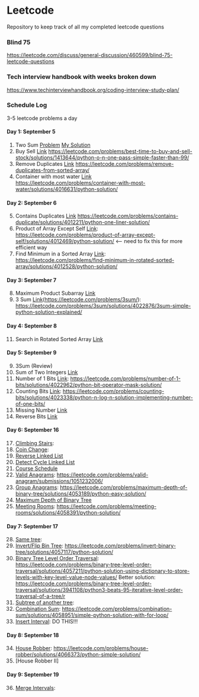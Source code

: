 # Leetcode
Repository to keep track of all my completed leetcode questions


### Blind 75
https://leetcode.com/discuss/general-discussion/460599/blind-75-leetcode-questions

### Tech interview handbook with weeks broken down
https://www.techinterviewhandbook.org/coding-interview-study-plan/

### Schedule Log
3-5 leetcode problems a day 

#### Day 1: September 5
1. Two Sum [Problem](https://leetcode.com/problems/two-sum/) [My Solution](https://leetcode.com/problems/two-sum/solutions/625885/95-runtime-5-memory/)
2. Buy Sell [Link]() https://leetcode.com/problems/best-time-to-buy-and-sell-stock/solutions/1413644/python-o-n-one-pass-simple-faster-than-99/
3. Remove Duplicates [Link]() https://leetcode.com/problems/remove-duplicates-from-sorted-array/
4. Container with most water [Link]() https://leetcode.com/problems/container-with-most-water/solutions/4016631/python-solution/

#### Day 2: September 6
5. Contains Duplicates [Link]() https://leetcode.com/problems/contains-duplicate/solutions/4012211/python-one-liner-solution/
6. Product of Array Except Self [Link](): https://leetcode.com/problems/product-of-array-except-self/solutions/4012469/python-solution/ <-- need to fix this for more efficient way
7. Find Minimum in a Sorted Array [Link](): https://leetcode.com/problems/find-minimum-in-rotated-sorted-array/solutions/4012528/python-solution/

#### Day 3: September 7
8. Maximum Product Subarray [Link]()
9. 3 Sum [Link]()(https://leetcode.com/problems/3sum/): https://leetcode.com/problems/3sum/solutions/4022876/3sum-simple-python-solution-explained/

#### Day 4: September 8
11. Search in Rotated Sorted Array [Link]()

#### Day 5: September 9
9. 3Sum (Review)
12. Sum of Two Integers [Link](https://leetcode.com/problems/sum-of-two-integers/)
13. Number of 1 Bits [Link](https://leetcode.com/problems/number-of-1-bits/): https://leetcode.com/problems/number-of-1-bits/solutions/4022962/python-bit-operator-mask-solution/
14. Counting Bits [Link](https://leetcode.com/problems/counting-bits/): https://leetcode.com/problems/counting-bits/solutions/4023338/python-n-log-n-solution-implementing-number-of-one-bits/
15. Missing Number [Link](https://leetcode.com/problems/missing-number/)
16. Reverse Bits [Link](https://leetcode.com/problems/reverse-bits/)

#### Day 6: September 16

17. [Climbing Stairs](https://leetcode.com/problems/climbing-stairs/): 
18. [Coin Change](https://leetcode.com/problems/coin-change/):
19. [Reverse Linked List](https://leetcode.com/problems/reverse-linked-list/description/)
20. [Detect Cycle Linked List](https://leetcode.com/problems/linked-list-cycle/)
21. [Course Schedule](https://leetcode.com/problems/course-schedule/description/)
22. [Valid Anagrams](https://leetcode.com/problems/valid-anagram/description/): https://leetcode.com/problems/valid-anagram/submissions/1051232006/
24. [Group Anagrams](https://leetcode.com/problems/group-anagrams/description/): https://leetcode.com/problems/maximum-depth-of-binary-tree/solutions/4053189/python-easy-solution/
25. [Maximum Depth of Binary Tree](https://leetcode.com/problems/maximum-depth-of-binary-tree/description/)
27.  [Meeting Rooms](https://leetcode.com/problems/meeting-rooms/description/): https://leetcode.com/problems/meeting-rooms/solutions/4058391/python-solution/

#### Day 7: September 17
28. [Same tree](https://leetcode.com/problems/same-tree/): 
29. [Invert/Flip Bin Tree](https://leetcode.com/problems/invert-binary-tree/submissions/612255808/): https://leetcode.com/problems/invert-binary-tree/solutions/4057117/python-solution/
30. [Binary Tree Level Order Traversal](https://leetcode.com/problems/binary-tree-level-order-traversal/description/): https://leetcode.com/problems/binary-tree-level-order-traversal/solutions/4057211/python-solution-using-dictionary-to-store-levels-with-key-level-value-node-values/
    Better solution: https://leetcode.com/problems/binary-tree-level-order-traversal/solutions/3941108/python3-beats-95-iterative-level-order-traversal-of-a-tree/r
31. [Subtree of another tree](https://leetcode.com/problems/same-tree):
32. [Combination Sum](https://leetcode.com/problems/combination-sum/): https://leetcode.com/problems/combination-sum/solutions/4058951/simple-python-solution-with-for-loop/
33. [Insert Interval](https://leetcode.com/problems/insert-interval/description/):  DO THIS!!!

#### Day 8: September 18
34. [House Robber](https://leetcode.com/problems/house-robber/): https://leetcode.com/problems/house-robber/solutions/4066373/python-simple-solution/
35. [House Robber II]

#### Day 9: September 19
36. [Merge Intervals](https://leetcode.com/problems/merge-intervals/):
